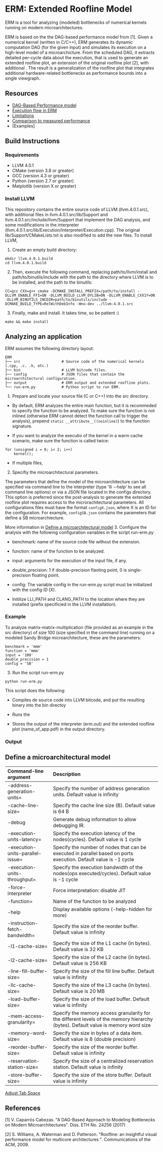 # ERM: Extended Roofline Model

ERM is a tool for analyzing (modeled) bottlenecks of numerical kernels running on modern microarchitectures.

ERM is based on the the DAG-based performance model from [1]. Given a numerical kernel (written in C/C++), ERM generates its dynamic computation DAG (for the given input) and simulates its execution on a high-level model of a microarchicture. From the scheduled DAG, it extracts detailed per-cycle data about the execution, that is used to generate an extended roofline plot, an extension of the original roofline plot [2], with additional . The result is ageneralization of the roofline plot that integrates additional hardware-related bottlenecks as performance bounds into a singleviewgraph.





## Resources

* [DAG-Based Performance model](https://github.com/caparrov/ERM/blob/master/resources/performance-model.md)
* [Execution flow in ERM](https://github.com/caparrov/ERM/blob/master/resources/execution-flow.md)
* [Limitations](https://github.com/caparrov/ERM/resources/limitations.md)
* [Comparison to measured performance](https://github.com/caparrov/ERM/resources/comparison.md)
* [Examples]


## Build Instructions


### Requirements

* LLVM 4.0.1 
* CMake (version 3.8 or greater)
* GCC (version 4.3 or greater)
* Python (version 2.7 or greater)
* Matplotlib (version X or greater)

### Install LLVM

This repository contains the entire source code of LLVM (llvm.4.0.1.src), with additional files in llvm.4.0.1.src/lib/Support and llvm.4.0.1.src/include/llvm/Support that implement the DAG analysis, and some modifications in the interpreter
(llvm.4.0.1.src/lib/Execution/Interpreter/Execution.cpp). The original lib/Support/CMakeLists.txt is also modified to add the new files. To install LLVM,

1. Create an empty build directory:

```
mkdir llvm.4.0.1.build
cd llvm.4.0.1.build
```

2.  Then, execute the following command, replacing path/to/llvm/install and path/to/binutils/include with the path to the directory where LLVM is to be installed, and the path to the binutils:

```
CC=gcc CXX=g++ cmake -DCMAKE_INSTALL_PREFIX=/path/to/install -DLLVM_ENABLE_FFI=ON -DLLVM_BUILD_LLVM_DYLIB=ON -DLLVM_ENABLE_CXX1Y=ON -DLLVM_BINUTILS_INCDIR=path/to/binutils/include -DCMAKE_BUILD_TYPE=RelWithDebInfo -Wno-dev ../llvm-4.0.1.src
```

3. Finally, make and install. It takes time, so be patient :)

```
make && make install
```

## Analyzing an application

ERM assumes the following directory layout:

    ERM
    ├── src                   # Source code of the numerical kernels (.cpp, .c. .h, etc.)
    ├── bin                   # LLVM bitcode files.
    ├── config                # JSON files that contain the microarchitectural configuration.
    ├── output                # ERM output and extended roofline plots.
    └── run-erm.py            # Python script to run ERM.


1. Prepare and locate your source file (C or C++) into the src directory.  

* By default, ERM analyzes the entire main function, but it is recommeded to specify the function to be analyzed. 
To make sure the function is not inlined (otherwise ERM cannot detect the function call to trigger the analysis), prepend `static __attribute__((noinline)`) to the function signature. 

* If you want to analyze the executio of the kernel in a warm cache scenario, make sure the function is called twice:

```
for (unsigned i = 0; i< 2; i++)
	kernel();
```

* If multiple files, 

2. Specifiy the microarchitectural parameters.

The parameters that define the model of the microarchitecture can be specified via command line to the interpreter (type 'lli --help' to see all command line options) or via a JSON file located in the configs directory. This option is preferred since the post-analysis to generate the extended roofline plot requires access to the microrachitectural parameters. All configurations files must have the format `configX.json`, where X is an ID for the configuration. For example, `configSB.json` contains the parameters that define a SB microarchiecture.

More information in [Define a microarchitectural model](#define-uarch-parameters)
3. Configure the analysis with the following configuration variables in the script run-erm.py
 
* benchmark: name of the source code file without the extension.
* function: name of the function to be analyzed. 
* input: arguments for the execution of the input file, if any.
* double_precision: 1 if double-precision flaoting point, 0 is single-precision floating point.
* config: The variable config in the run-erm.py script must be initialized with the config ID (X).

* Initilize LLI_PATH and CLANG_PATH to the location where they are installed (prefix specificied in the LLVM installation).

### Example

To analyze matrix-matrix-multiplication (file provided as an example in the src directory) of size 100 (size specified in the command line) running on a modeled Sandy Bridge microarchitecture, these are the parameters:

```
benchmark = 'mmm'
function = 'mmm'
input = '100'
double_precision = 1
config = 'SB'

```


3. Run the script run-erm.py


```
python run-erm.py
```


This script does the following:

* Compiles de source code into LLVM bitcode, and put the resulting binary into the bin directoy

* Runs the 

* Stores the output of the interpreter (erm.out) and the extended roofline plot (name_of_app.pdf) in the output directory.


### Output

## Define a microarchitectural model



Command-line argument | Description 
:------------------------- | :-----
  -address-generation-units=<uint>  |     Specify the number of address generation units. Default value is infinity
  -cache-line-size=<uint>           |     Specify the cache line size (B). Default value is 64 B
  -debug                             |    Generate debug information to allow debugging IR.
  -execution-units-latency=<number>  |    Specify the execution latency of the nodes(cycles). Default value is 1 cycle
  -execution-units-parallel-issue=<int> | Specify the number of nodes that can be executed in parallel based on ports execution. Default value is -1 cycle
  -execution-units-throughput=<number> |  Specify the execution bandwidth of the nodes(ops executed/cycles). Default value is -1 cycle
  -force-interpreter                   |  Force interpretation: disable JIT
  -function=<string>                   |  Name of the function to be analyzed
  -help                                |  Display available options (-help-hidden for more)
  -instruction-fetch-bandwidth=<int>   |  Specify the size of the reorder buffer. Default value is infinity 
  -l1-cache-size=<uint>                |  Specify the size of the L1 cache (in bytes). Default value is 32 KB
  -l2-cache-size=<uint>                |  Specify the size of the L2 cache (in bytes). Default value is 256 KB
  -line-fill-buffer-size=<uint>        |  Specify the size of the fill line buffer. Default value is infinity
  -llc-cache-size=<uint>               |  Specify the size of the L3 cache (in bytes). Default value is 20 MB  
  -load-buffer-size=<uint>             |  Specify the size of the load buffer. Default value is infinity  
  -mem-access-granularity=<uint>       |  Specify the memory access granularity for the different levels of the memory hierarchy (bytes). Default value is memory word size
  -memory-word-size=<uint>             |  Specify the size in bytes of a data item. Default value is 8 (double precision) 
  -reorder-buffer-size=<uint>           | Specify the size of the reorder buffer. Default value is infinity
  -reservation-station-size=<uint>      | Specify the size of a centralized reservation station. Default value is infinity  
  -store-buffer-size=<uint>            |  Specify the size of the store buffer. Default value is infinity




[Adjust Tab Space](#adjust-tab-space)


## References

[1] V. Caparrós Cabezas. "A DAG-Based Approach to ModelingBottlenecks on Modern Microarchitectures". Diss. ETH No. 24256 (2017)

[2] S. Williams, A. Waterman and D. Patterson. "Roofline: an insightful visual performance model for multicore architectures
". Communications of the ACM, 2009.





